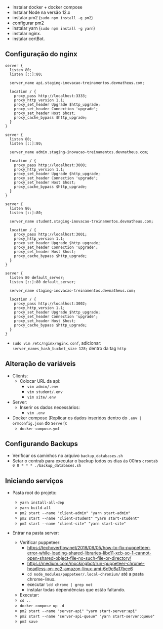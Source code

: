 - Instalar docker + docker compose
- Instalar Node na versão 12.x
- instalar pm2 (`sudo npm install -g pm2`)
- configurar pm2
- instalar yarn (`sudo npm install -g yarn`)
- instalar nginx.
- instalar certBot.

## Configuração do nginx

```nginx
server {
  listen 80;
  listen [::]:80;

  server_name api.staging-inovacao-treinamentos.devmatheus.com;

  location / {
    proxy_pass http://localhost:3333;
    proxy_http_version 1.1;
    proxy_set_header Upgrade $http_upgrade;
    proxy_set_header Connection 'upgrade';
    proxy_set_header Host $host;
    proxy_cache_bypass $http_upgrade;
  }
}

server {
  listen 80;
  listen [::]:80;

  server_name admin.staging-inovacao-treinamentos.devmatheus.com;

  location / {
    proxy_pass http://localhost:3000;
    proxy_http_version 1.1;
    proxy_set_header Upgrade $http_upgrade;
    proxy_set_header Connection 'upgrade';
    proxy_set_header Host $host;
    proxy_cache_bypass $http_upgrade;
  }
}

server {
  listen 80;
  listen [::]:80;

  server_name student.staging-inovacao-treinamentos.devmatheus.com;

  location / {
    proxy_pass http://localhost:3001;
    proxy_http_version 1.1;
    proxy_set_header Upgrade $http_upgrade;
    proxy_set_header Connection 'upgrade';
    proxy_set_header Host $host;
    proxy_cache_bypass $http_upgrade;
  }
}

server {
  listen 80 default_server;
  listen [::]:80 default_server;

  server_name staging-inovacao-treinamentos.devmatheus.com;

  location / {
    proxy_pass http://localhost:3002;
    proxy_http_version 1.1;
    proxy_set_header Upgrade $http_upgrade;
    proxy_set_header Connection 'upgrade';
    proxy_set_header Host $host;
    proxy_cache_bypass $http_upgrade;
  }
}
```

- `sudo vim /etc/nginx/nginx.conf`, adicionar: `server_names_hash_bucket_size 128;` dentro da tag `http`

## Alteração de variáveis

- Clients:
  - Colocar URL da api:
    - `vim admin/.env`
    - `vim student/.env`
    - `vim site/.env`
- Server:
  - Inserir os dados necessários:
    - `vim .env`
- Docker compose (Replicar os dados inseridos dentro do `.env | ormconfig.json` do `Server`):
  - `docker-compose.yml`
  <!-- - Alterando permissões de arquivos para armazenar os dados dos BD's:
  - `cd pasta_da_aplicação`
  - `sudo chown -R 1001:1001 <volumepath>(docker)` -->

## Configurando Backups

- Verificar os caminhos no arquivo `backup_databases.sh`
- Setar o contrab para executar o backup todos os dias às 00hrs `crontab 0 0 * * * ./backup_databases.sh`

## Iniciando serviços

- Pasta root do projeto:

  - `yarn install-all-dep`
  - `yarn build-all`
  - `pm2 start --name "client-admin" "yarn start-admin"`
  - `pm2 start --name "client-student" "yarn start-student"`
  - `pm2 start --name "client-site" "yarn start-site"`

- Entrar na pasta server:
  - Verificar puppeteer:
    - https://techoverflow.net/2018/06/05/how-to-fix-puppetteer-error-while-loading-shared-libraries-libx11-xcb-so-1-cannot-open-shared-object-file-no-such-file-or-directory/
    - https://medium.com/mockingbot/run-puppeteer-chrome-headless-on-ec2-amazon-linux-ami-6c9c6a17bee6
    - `cd node_modules/puppeteer/.local-chromium/` até a pasta chrome-linux.
    - executar `ldd chrome | grep not`
    - instalar todas dependências que estão faltando.
  - Executar:
  - `cd ..`
  - `docker-compose up -d`
  - `pm2 start --name "server-api" "yarn start-server:api"`
  - `pm2 start --name "server-api-queue" "yarn start-server:queue"`
  - `pm2 save`

